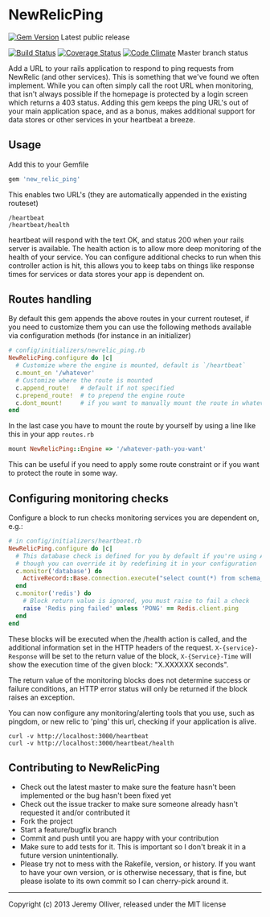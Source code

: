 NewRelicPing
============

[![Gem Version](https://badge.fury.io/rb/new_relic_ping.png)](http://badge.fury.io/rb/new_relic_ping) Latest public release

[![Build Status](https://travis-ci.org/jeremyolliver/new_relic_ping.png?branch=master)](https://travis-ci.org/jeremyolliver/new_relic_ping) [![Coverage Status](https://coveralls.io/repos/jeremyolliver/new_relic_ping/badge.png?branch=master)](https://coveralls.io/r/jeremyolliver/new_relic_ping)
 [![Code Climate](https://codeclimate.com/github/jeremyolliver/new_relic_ping.png)](https://codeclimate.com/github/jeremyolliver/new_relic_ping) Master branch status

Add a URL to your rails application to respond to ping requests from NewRelic (and other services).
This is something that we've found we often implement. While you can often simply call the root URL
when monitoring, that isn't always possible if the homepage is protected by a login screen which
returns a 403 status. Adding this gem keeps the ping URL's out of your main application space, and
as a bonus, makes additional support for data stores or other services in your heartbeat a breeze.

Usage
-----

Add this to your Gemfile

```ruby
gem 'new_relic_ping'
```

This enables two URL's (they are automatically appended in the existing routeset)

```
/heartbeat
/heartbeat/health
```

heartbeat will respond with the text OK, and status 200 when your rails server is available.
The health action is to allow more deep monitoring of the health of your service. You can configure
additional checks to run when this controller action is hit, this allows you to keep tabs on things
like response times for services or data stores your app is dependent on.

Routes handling
-----------------------------

By default this gem appends the above routes in your current routeset, if you need to customize them you can use
the following methods available via configuration methods (for instance in an initializer) 

```ruby
# config/initializers/newrelic_ping.rb
NewRelicPing.configure do |c|
  # Customize where the engine is mounted, default is `/heartbeat`
  c.mount_on '/whatever'
  # Customize where the route is mounted
  c.append_route!   # default if not specified
  c.prepend_route!  # to prepend the engine route
  c.dont_mount!     # if you want to manually mount the route in whatever position
end
```
    
In the last case you have to mount the route by yourself by using a line like this in your app `routes.rb`

```ruby
mount NewRelicPing::Engine => '/whatever-path-you-want'
```
    
This can be useful if you need to apply some route constraint or if you want to protect the route in some way.

Configuring monitoring checks
-----------------------------

Configure a block to run checks monitoring services you are dependent on, e.g.:

```ruby
# in config/initializers/heartbeat.rb
NewRelicPing.configure do |c|
  # This database check is defined for you by default if you're using ActiveRecord
  # though you can override it by redefining it in your configuration
  c.monitor('database') do
    ActiveRecord::Base.connection.execute("select count(*) from schema_migrations")
  end
  c.monitor('redis') do
    # Block return value is ignored, you must raise to fail a check
    raise 'Redis ping failed' unless 'PONG' == Redis.client.ping
  end
end
```

These blocks will be executed when the /health action is called, and the additional information set in the HTTP headers of the request.
`X-{service}-Response` will be set to the return value of the block, `X-{Service}-Time` will show the execution time of the given block: "X.XXXXXX seconds".

The return value of the monitoring blocks does not determine success or failure conditions, an HTTP error status will only be returned
if the block raises an exception.

You can now configure any monitoring/alerting tools that you use, such as pingdom, or new relic to 'ping' this url,
checking if your application is alive.

```
curl -v http://localhost:3000/heartbeat
curl -v http://localhost:3000/heartbeat/health
```

Contributing to NewRelicPing
----------------------------

* Check out the latest master to make sure the feature hasn't been implemented or the bug hasn't been fixed yet
* Check out the issue tracker to make sure someone already hasn't requested it and/or contributed it
* Fork the project
* Start a feature/bugfix branch
* Commit and push until you are happy with your contribution
* Make sure to add tests for it. This is important so I don't break it in a future version unintentionally.
* Please try not to mess with the Rakefile, version, or history. If you want to have your own version, or is otherwise necessary, that is fine, but please isolate to its own commit so I can cherry-pick around it.

- - -
Copyright (c) 2013 Jeremy Olliver, released under the MIT license

